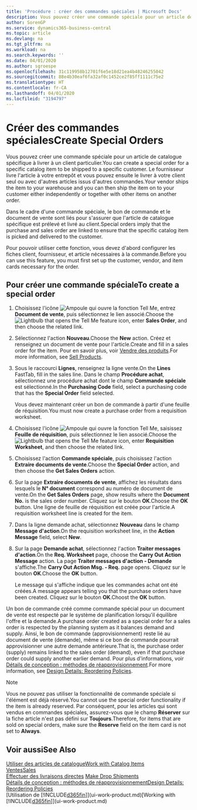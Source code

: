 ```yaml
---
title: 'Procédure : créer des commandes spéciales | Microsoft Docs'
description: Vous pouvez créer une commande spéciale pour un article de catalogue spécifique à livrer à un client particulier. Le fournisseur livre l'article à votre entrepôt et vous pouvez ensuite le livrer à votre client seul ou avec d'autres articles issus d'autres commandes.
author: SorenGP
ms.service: dynamics365-business-central
ms.topic: article
ms.devlang: na
ms.tgt_pltfrm: na
ms.workload: na
ms.search.keywords: ''
ms.date: 04/01/2020
ms.author: sgroespe
ms.openlocfilehash: 31c119958b12701f6e5e18d21ea4b48246255042
ms.sourcegitcommit: 88e4b30eaf6fa32af0c1452ce2f85ff1111c75e2
ms.translationtype: HT
ms.contentlocale: fr-CA
ms.lasthandoff: 04/01/2020
ms.locfileid: "3194797"
---
```

# <a name="create-special-orders"></a><span data-ttu-id="ceff6-104">Créer des commandes spéciales</span><span class="sxs-lookup"><span data-stu-id="ceff6-104">Create Special Orders</span></span>
<span data-ttu-id="ceff6-105">Vous pouvez créer une commande spéciale pour un article de catalogue spécifique à livrer à un client particulier.</span><span class="sxs-lookup"><span data-stu-id="ceff6-105">You can create a special order for a specific catalog item to be shipped to a specific customer.</span></span> <span data-ttu-id="ceff6-106">Le fournisseur livre l'article à votre entrepôt et vous pouvez ensuite le livrer à votre client seul ou avec d'autres articles issus d'autres commandes.</span><span class="sxs-lookup"><span data-stu-id="ceff6-106">Your vendor ships the item to your warehouse and you can then ship the item on to your customer either independently or together with other items on another order.</span></span>  

<span data-ttu-id="ceff6-107">Dans le cadre d'une commande spéciale, le bon de commande et le document de vente sont liés pour s'assurer que l'article de catalogue spécifique est prélevé et livré au client.</span><span class="sxs-lookup"><span data-stu-id="ceff6-107">Special orders imply that the purchase and sales order are linked to ensure that the specific catalog item is picked and delivered to the customer.</span></span>  

<span data-ttu-id="ceff6-108">Pour pouvoir utiliser cette fonction, vous devez d'abord configurer les fiches client, fournisseur, et article nécessaires à la commande.</span><span class="sxs-lookup"><span data-stu-id="ceff6-108">Before you can use this feature, you must first set up the customer, vendor, and item cards necessary for the order.</span></span>  

## <a name="to-create-a-special-order"></a><span data-ttu-id="ceff6-109">Pour créer une commande spéciale</span><span class="sxs-lookup"><span data-stu-id="ceff6-109">To create a special order</span></span>  
1.  <span data-ttu-id="ceff6-110">Choisissez l'icône ![Ampoule qui ouvre la fonction Tell Me](media/ui-search/search_small.png "Dites-moi ce que vous voulez faire"), entrez **Document de vente**, puis sélectionnez le lien associé.</span><span class="sxs-lookup"><span data-stu-id="ceff6-110">Choose the ![Lightbulb that opens the Tell Me feature](media/ui-search/search_small.png "Tell me what you want to do") icon, enter **Sales Order**, and then choose the related link.</span></span>  
2. <span data-ttu-id="ceff6-111">Sélectionnez l'action **Nouveau**.</span><span class="sxs-lookup"><span data-stu-id="ceff6-111">Choose the **New** action.</span></span> <span data-ttu-id="ceff6-112">Créez et renseignez un document de vente pour l'article.</span><span class="sxs-lookup"><span data-stu-id="ceff6-112">Create and fill in a  sales order for the item.</span></span> <span data-ttu-id="ceff6-113">Pour en savoir plus, voir [Vendre des produits](sales-how-sell-products.md).</span><span class="sxs-lookup"><span data-stu-id="ceff6-113">For more information, see [Sell Products](sales-how-sell-products.md).</span></span>
3.  <span data-ttu-id="ceff6-114">Sous le raccourci **Lignes**, renseignez la ligne vente.</span><span class="sxs-lookup"><span data-stu-id="ceff6-114">On the **Lines** FastTab, fill in the sales line.</span></span> <span data-ttu-id="ceff6-115">Dans le champ **Procédure achat**, sélectionnez une procédure achat dont le champ **Commande spéciale** est sélectionné.</span><span class="sxs-lookup"><span data-stu-id="ceff6-115">In the **Purchasing Code** field, select a purchasing code that has the **Special Order** field selected.</span></span>

    <span data-ttu-id="ceff6-116">Vous devez maintenant créer un bon de commande à partir d'une feuille de réquisition.</span><span class="sxs-lookup"><span data-stu-id="ceff6-116">You must now create a purchase order from a requisition worksheet.</span></span>  
4. <span data-ttu-id="ceff6-117">Choisissez l'icône ![Ampoule qui ouvre la fonction Tell Me](media/ui-search/search_small.png "Dites-moi ce que vous voulez faire"), saisissez **Feuille de réquisition**, puis sélectionnez le lien associé.</span><span class="sxs-lookup"><span data-stu-id="ceff6-117">Choose the ![Lightbulb that opens the Tell Me feature](media/ui-search/search_small.png "Tell me what you want to do") icon, enter **Requisition Worksheet**, and then choose the related link.</span></span>  
5. <span data-ttu-id="ceff6-118">Choisissez l'action **Commande spéciale**, puis choisissez l'action **Extraire documents de vente**.</span><span class="sxs-lookup"><span data-stu-id="ceff6-118">Choose the **Special Order** action, and then choose the **Get Sales Orders** action.</span></span>  
6.  <span data-ttu-id="ceff6-119">Sur la page **Extraire documents de vente**, affichez les résultats dans lesquels le **N° document** correspond au numéro de document de vente.</span><span class="sxs-lookup"><span data-stu-id="ceff6-119">On the **Get Sales Orders** page, show results where the **Document No.** is the sales order number.</span></span> <span data-ttu-id="ceff6-120">Cliquez sur le bouton **OK**.</span><span class="sxs-lookup"><span data-stu-id="ceff6-120">Choose the **OK** button.</span></span> <span data-ttu-id="ceff6-121">Une ligne de feuille de réquisition est créée pour l'article.</span><span class="sxs-lookup"><span data-stu-id="ceff6-121">A requisition worksheet line is created for the item.</span></span>  
7.  <span data-ttu-id="ceff6-122">Dans la ligne demande achat, sélectionnez **Nouveau** dans le champ **Message d'action**.</span><span class="sxs-lookup"><span data-stu-id="ceff6-122">On the requisition worksheet line, in the **Action Message** field, select **New**.</span></span>  
8.  <span data-ttu-id="ceff6-123">Sur la page **Demande achat**, sélectionnez l'action **Traiter messages d'action**.</span><span class="sxs-lookup"><span data-stu-id="ceff6-123">On the **Req. Worksheet** page, choose the **Carry Out Action Message** action.</span></span> <span data-ttu-id="ceff6-124">La page **Traiter messages d'action - Demande** s'affiche.</span><span class="sxs-lookup"><span data-stu-id="ceff6-124">The **Carry Out Action Msg. - Req.** page opens.</span></span> <span data-ttu-id="ceff6-125">Cliquez sur le bouton **OK**.</span><span class="sxs-lookup"><span data-stu-id="ceff6-125">Choose the **OK** button.</span></span>  

    <span data-ttu-id="ceff6-126">Le message qui s'affiche indique que les commandes achat ont été créées.</span><span class="sxs-lookup"><span data-stu-id="ceff6-126">A message appears telling you that the purchase orders have been created.</span></span> <span data-ttu-id="ceff6-127">Cliquez sur le bouton **OK**.</span><span class="sxs-lookup"><span data-stu-id="ceff6-127">Choost the **OK** button.</span></span>  

<span data-ttu-id="ceff6-128">Un bon de commande créé comme commande spécial pour un document de vente est respecté par le système de planification lorsqu'il équilibre l'offre et la demande.</span><span class="sxs-lookup"><span data-stu-id="ceff6-128">A purchase order created as a special order for a sales order is respected by the planning system as it balances demand and supply.</span></span> <span data-ttu-id="ceff6-129">Ainsi, le bon de commande (approvisionnement) reste lié au document de vente (demande), même si ce bon de commande pourrait approvisionner une autre demande antérieure.</span><span class="sxs-lookup"><span data-stu-id="ceff6-129">That is, the purchase order (supply) remains linked to the sales order (demand), even if that purchase order could supply another earlier demand.</span></span> <span data-ttu-id="ceff6-130">Pour plus d'informations, voir [Détails de conception : méthodes de réapprovisionnement](design-details-reservation-order-tracking-and-action-messaging.md).</span><span class="sxs-lookup"><span data-stu-id="ceff6-130">For more information, see [Design Details: Reordering Policies](design-details-reservation-order-tracking-and-action-messaging.md).</span></span>  

> [!NOTE]  
>  <span data-ttu-id="ceff6-131">Vous ne pouvez pas utiliser la fonctionnalité de commande spéciale si l'élément est déjà réservé.</span><span class="sxs-lookup"><span data-stu-id="ceff6-131">You cannot use the special order functionality if the item is already reserved.</span></span> <span data-ttu-id="ceff6-132">Par conséquent, pour les articles qui sont vendus en commandes spéciales, assurez\-vous que le champ **Réserver** sur la fiche article n'est pas défini sur **Toujours**.</span><span class="sxs-lookup"><span data-stu-id="ceff6-132">Therefore, for items that are sold on special orders, make sure the **Reserve** field on the item card is not set to **Always**.</span></span>  

## <a name="see-also"></a><span data-ttu-id="ceff6-133">Voir aussi</span><span class="sxs-lookup"><span data-stu-id="ceff6-133">See Also</span></span>  
[<span data-ttu-id="ceff6-134">Utiliser des articles de catalogue</span><span class="sxs-lookup"><span data-stu-id="ceff6-134">Work with Catalog Items</span></span>](inventory-how-work-nonstock-items.md)  
[<span data-ttu-id="ceff6-135">Ventes</span><span class="sxs-lookup"><span data-stu-id="ceff6-135">Sales</span></span>](sales-manage-sales.md)  
<span data-ttu-id="ceff6-136">[Effectuer des livraisons directes](sales-how-drop-shipment.md) </span><span class="sxs-lookup"><span data-stu-id="ceff6-136">[Make Drop Shipments](sales-how-drop-shipment.md) </span></span>  
[<span data-ttu-id="ceff6-137">Détails de conception : méthodes de réapprovisionnement</span><span class="sxs-lookup"><span data-stu-id="ceff6-137">Design Details: Reordering Policies</span></span>](design-details-reservation-order-tracking-and-action-messaging.md)  
<span data-ttu-id="ceff6-138">[Utilisation de [!INCLUDE[d365fin](includes/d365fin_md.md)]](ui-work-product.md)</span><span class="sxs-lookup"><span data-stu-id="ceff6-138">[Working with [!INCLUDE[d365fin](includes/d365fin_md.md)]](ui-work-product.md)</span></span>
